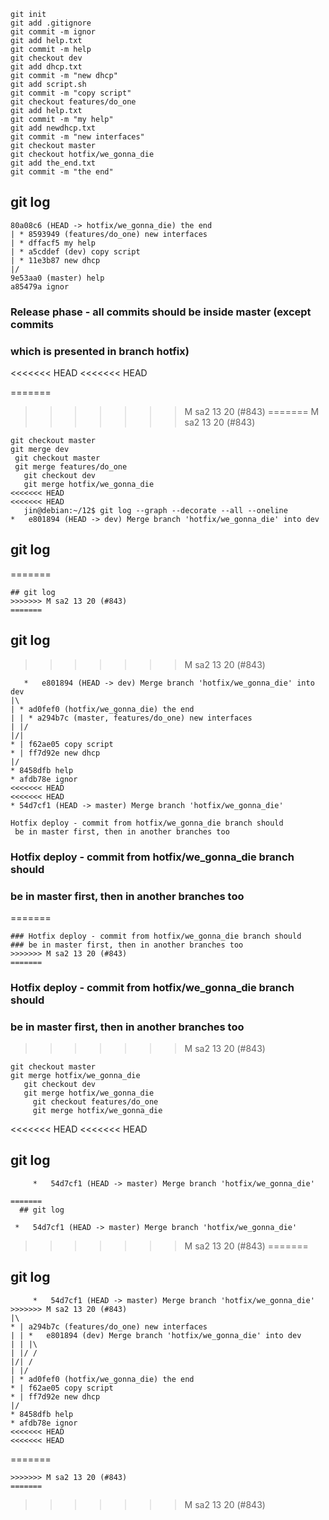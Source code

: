 ```
git init
git add .gitignore
git commit -m ignor
git add help.txt
git commit -m help
git checkout dev
git add dhcp.txt
git commit -m "new dhcp"
git add script.sh
git commit -m "copy script"
git checkout features/do_one
git add help.txt
git commit -m "my help"
git add newdhcp.txt
git commit -m "new interfaces"
git checkout master
git checkout hotfix/we_gonna_die
git add the_end.txt
git commit -m "the end"
```

## git log
```
80a08c6 (HEAD -> hotfix/we_gonna_die) the end
| * 8593949 (features/do_one) new interfaces
| * dffacf5 my help
| * a5cddef (dev) copy script
| * 11e3b87 new dhcp
|/
9e53aa0 (master) help
a85479a ignor
```

### Release phase - all commits should be inside master (except commits
### which is presented in branch hotfix)
<<<<<<< HEAD
<<<<<<< HEAD

=======
>>>>>>> M sa2 13 20 (#843)
=======
>>>>>>> M sa2 13 20 (#843)
```
git checkout master
git merge dev
 git checkout master
 git merge features/do_one
   git checkout dev
   git merge hotfix/we_gonna_die
<<<<<<< HEAD
<<<<<<< HEAD
   jin@debian:~/12$ git log --graph --decorate --all --oneline
*   e801894 (HEAD -> dev) Merge branch 'hotfix/we_gonna_die' into dev
```
   
## git log   

=======
```   
## git log   
>>>>>>> M sa2 13 20 (#843)
=======
```   
## git log   
>>>>>>> M sa2 13 20 (#843)
```   
   *   e801894 (HEAD -> dev) Merge branch 'hotfix/we_gonna_die' into dev
|\
| * ad0fef0 (hotfix/we_gonna_die) the end
| | * a294b7c (master, features/do_one) new interfaces
| |/
|/|
* | f62ae05 copy script
* | ff7d92e new dhcp
|/
* 8458dfb help
* afdb78e ignor
<<<<<<< HEAD
<<<<<<< HEAD
* 54d7cf1 (HEAD -> master) Merge branch 'hotfix/we_gonna_die'

Hotfix deploy - commit from hotfix/we_gonna_die branch should
 be in master first, then in another branches too
```

### Hotfix deploy - commit from hotfix/we_gonna_die branch should
### be in master first, then in another branches too

=======
```
### Hotfix deploy - commit from hotfix/we_gonna_die branch should
### be in master first, then in another branches too
>>>>>>> M sa2 13 20 (#843)
=======
```
### Hotfix deploy - commit from hotfix/we_gonna_die branch should
### be in master first, then in another branches too
>>>>>>> M sa2 13 20 (#843)
```
git checkout master
git merge hotfix/we_gonna_die
   git checkout dev
   git merge hotfix/we_gonna_die
     git checkout features/do_one
     git merge hotfix/we_gonna_die
```     
<<<<<<< HEAD
<<<<<<< HEAD

  ## git log   

```     
     *   54d7cf1 (HEAD -> master) Merge branch 'hotfix/we_gonna_die'

=======
  ## git log   
```     
     *   54d7cf1 (HEAD -> master) Merge branch 'hotfix/we_gonna_die'
>>>>>>> M sa2 13 20 (#843)
=======
  ## git log   
```     
     *   54d7cf1 (HEAD -> master) Merge branch 'hotfix/we_gonna_die'
>>>>>>> M sa2 13 20 (#843)
|\
* | a294b7c (features/do_one) new interfaces
| | *   e801894 (dev) Merge branch 'hotfix/we_gonna_die' into dev
| | |\
| |/ /
|/| /
| |/
| * ad0fef0 (hotfix/we_gonna_die) the end
* | f62ae05 copy script
* | ff7d92e new dhcp
|/
* 8458dfb help
* afdb78e ignor
<<<<<<< HEAD
<<<<<<< HEAD
```
=======

```
>>>>>>> M sa2 13 20 (#843)
=======

```
>>>>>>> M sa2 13 20 (#843)
